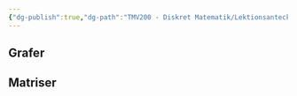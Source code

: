 ```yaml
---
{"dg-publish":true,"dg-path":"TMV200 - Diskret Matematik/Lektionsanteckningar/2024-10-03.md","permalink":"/TMV200 - Diskret Matematik/Lektionsanteckningar/2024-10-03/"}
---
```


## Grafer

## Matriser
